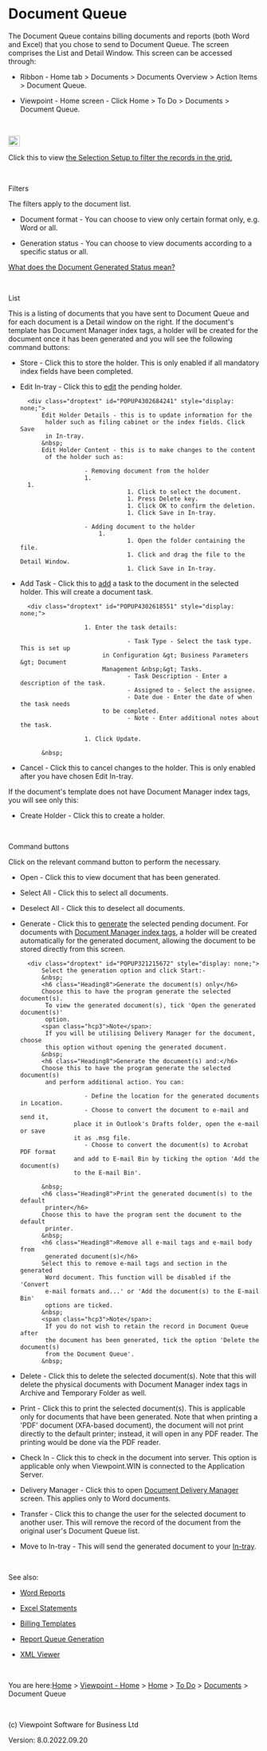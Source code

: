 




# Document Queue
The Document Queue contains billing documents and reports (both Word 
 and Excel) that you chose to send to Document Queue. The screen comprises 
 the List and Detail Window. This screen can be accessed through:

	

- Ribbon - Home tab &gt; Documents &gt; Documents Overview &gt; 
    	 Action Items &gt; Document Queue.

	

- Viewpoint - Home screen - Click Home &gt; To Do &gt; Documents 
    	 &gt; Document Queue.

&nbsp;
<div>

<p><img src="../image370.gif" alt="" style="border-top-color: initial; border-top-style: none; border-top-width: initial; border-right-color: initial; border-right-style: none; border-right-width: initial; border-bottom-color: initial; border-bottom-style: none; border-bottom-width: initial; border-left-color: initial; border-left-style: none; border-left-width: initial;" width="23" height="21" border="0"> </p>
<p>Click this to view<span class="dropspot"> </span><a class="dropspot" href="javascript:TextPopup(this)" id="a11">the 
 Selection Setup to filter the records in the grid.</a></p>
<div class="droptext" id="POPUP392937807" style="display: none;">
	<ol class="hcp2">
		<li><p>In the Selection Setup, select your option from:</p>
		<ul class="hcp1">
			<li><p>Favourites - Click the desired <a class="dropspot" href="javascript:TextPopup(this)" id="a1">option</a>.</p>
			<div class="droptext" id="POPUP580521688" style="display: none;">
				<p>The following option is displayed when the condition 
				 is met:</p>
				<table class="Table1" cellspacing="0px" width="100%">
					<colgroup><col style="width: 32.726%;">
					<col style="width: 67.274%;">
					</colgroup><tbody><tr class="t1st">
						<td><p>Name</p></td>
						<td><p>Condition</p></td>
					</tr>
					<tr class="t2Row">
						<td class="t1Col"><p>Me</p></td>
						<td class="t2Col"><p>This is displayed in the list 
						 by default.</p></td>
					</tr>
					<tr class="t1Row">
						<td class="t1Col"><p>I am the Viewpoint Users' 
						 Manager</p></td>
						<td class="t2Col"><p>If the login user is specified 
						 as the manager of other user(s).</p></td>
					</tr>
					<tr class="t2Row">
						<td class="t1Col"><p>My primary Administrator Group</p></td>
						<td class="t2Col"><p>If the login user's Group 
						 Access is greater or equal to 'Files where Administrator 
						 and in Group[2]' in Home &gt; Configuration &gt; 
						 Users &amp; Security &gt; Users.</p></td>
					</tr>
					<tr class="t1Row">
						<td class="t1Col"><p>All my Administrator Groups</p></td>
						<td class="t2Col"><p>If the login user's Group 
						 Access is greater or equal to 'Files where Administrator, 
						 in Group + Group Member[3]' in Home &gt; Configuration 
						 &gt; Users &amp; Security &gt; Users.</p></td>
					</tr>
					<tr class="t2Row">
						<td class="t1Col"><p>My User Group</p></td>
						<td class="t2Col"><p>If the login user's Group 
						 Access is equal to 'All Files[4]' in Home &gt; 
						 Configuration &gt; Users &amp; Security &gt; Users.</p></td>
					</tr>
					<tr class="t1Row">
						<td class="t1Col"><p>All Users</p></td>
						<td class="t2Col"><p>If the login user's Group 
						 Access is equal to 'All Files[4]' in Home &gt; 
						 Configuration &gt; Users &amp; Security &gt; Users.</p></td>
					</tr>
				</tbody></table>
   </div></li>
			<li><p>Users - Tick to select the user(s).</p></li>
			<li><p>Workgroups - Tick to select the workgroup(s).</p></li>
			<li><p>Administrator Groups - Tick to select the Administrator 
			 Group(s).</p></li>
			<li><p>User Groups - Tick to select the User Group(s).</p></li>
			<li><p>Organisational Units - Tick to select the Organisational 
			 Unit(s).</p></li>
			<li><p>User Relations- Tick to select the user(s).</p></li>
		</ul></li>
		<li><p>Tick Apply to all screens if you want your selection to 
		 be applied to all other screens in Viewpoint - Home screen.</p></li>
		<li><p>Click Select.</p></li>
	</ol>
	<p><span class="hcp3">Note:</span> 
	 The available tabs depend on the File Access set for the user account 
	 in Configuration &gt; Users &amp; Security &gt; <a href="file:///c:/temp/0457b882-c844-4314-8878-ce1a9c2207bd/Configuration/Users.htm">Users</a>.</p>
	<p>&nbsp;</p>
  </div>


 </div>
&nbsp;

Filters

The filters apply to the document list.

	

- Document format - You can choose to view only certain format 
    	 only, e.g. Word or all.

	

- Generation status - You can choose to view documents according 
    	 to a specific status or all.

[What does the 
 Document Generated Status mean?](javascript:TextPopup(this))
 
<div class="droptext" id="POPUP321194816" style="display: none;">
	

The status lets you know if the document has been generated or not. 
	 There are eight statuses:

	
		

- Pending - This indicates that the document has not been 
    		 generated. You can:

		

- 
    - 
        			
        
    - Generate the document
        
        
        			
    - Delete the document record
        
        
        			
    - Transfer the document record to another user
        
        
        		

		

- In Progress - This applies only to documents that are being 
    		 processed by the [Task 
    		 Scheduler](file:///c:/temp/0457b882-c844-4314-8878-ce1a9c2207bd/Task_Scheduler/Task_Scheduler.htm).

		

- Ready to Deliver - This indicates that the document has 
    		 been generated and is queued for delivery.

		

- Delivering - This indicates that the document is in the 
    		 queue and ready to be sent out.

		

- Failed to Deliver - This indicates that the recipient does 
    		 not exist, validation failed or there was an error.

		

- Delivered - This indicates that the document was successfully 
    		 delivered.

		

- Error - This indicates that the document failed to be generated 
    		 due to an error in the template.

		

- Completed - This indicates that the document has been generated 
    		 and you can perform any of the document process.

		

- All - This will list all the documents available in the 
    		 Document Queue. 

	
	
<span class="hcp3">Note</span>: 
	 For Ready to Deliver, Delivering, Failed to Deliver and Delivered 
	 statuses are only applicable for the documents that contain Delivery 
	 Manager tag.
 </div>

&nbsp;

List

This is a listing of documents that you have sent to Document Queue 
 and for each document is a Detail window on the right. If the document's 
 template has Document Manager index tags, a holder will be created for 
 the document once it has been generated and you will see the following 
 command buttons:

	

- <span class="hcp5">Store</span> - Click this to 
    	 store the holder. This is only enabled if all mandatory index fields 
    	 have been completed.

	

- <span class="hcp5">Edit In-tray</span> - Click 
    	 this to [edit](javascript:TextPopup(this)) 
    	 the pending holder.
    
    	<div class="droptext" id="POPUP4302684241" style="display: none;">
    		Edit Holder Details - this is to update information for the 
    		 holder such as filing cabinet or the index fields. Click Save 
    		 in In-tray.
    		&nbsp;
    		Edit Holder Content - this is to make changes to the content 
    		 of the holder such as:
    		
        			    - Removing document from the holder
        			    1. 
        1. 
            				        1. Click to select the document.
            				        1. Press Delete key.
            				        1. Click OK to confirm the deletion.
            				        1. Click Save in In-tray.
            			
        			    - Adding document to the holder
        			        1. 
            				        1. Open the folder containing the file.
            				        1. Click and drag the file to the Detail Window.
            				        1. Click Save in In-tray.
            			
        		
     </div>

	

- <span class="hcp5">Add Task</span> - Click this 
    	 to [add](javascript:TextPopup(this)) 
    	 a task to the document in the selected holder. This will create a 
    	 document task.
    
    	<div class="droptext" id="POPUP4302618551" style="display: none;">
    		
        			    1. Enter the task details:
        			
            				        - Task Type - Select the task type. This is set up 
            				 in Configuration &gt; Business Parameters &gt; Document 
            				 Management &nbsp;&gt; Tasks.
            				        - Task Description - Enter a description of the task.
            				        - Assigned to - Select the assignee.
            				        - Date due - Enter the date of when the task needs 
            				 to be completed.
            				        - Note - Enter additional notes about the task.
            			
        			    1. Click Update.
        		
    		&nbsp;
     </div>

	

- <span class="hcp5">Cancel</span> - Click this 
    	 to cancel changes to the holder. This is only enabled after you have 
    	 chosen Edit In-tray.

If the document's template does not have Document Manager index tags, 
 you will see only this:

	

- <span class="hcp5">Create Holder</span> - Click this to create 
    	 a holder.

&nbsp;

Command buttons

Click on the relevant command button to perform the necessary.

	

- <span class="hcp5">Open</span> - Click this to 
    	 view document that has been generated.

	

- <span class="hcp5">Select All</span> - Click this 
    	 to select all documents.

	

- <span class="hcp5">Deselect All</span> - Click 
    	 this to deselect all documents.

	

- <span class="hcp5">Generate</span> - Click this 
    	 to [generate](javascript:TextPopup(this)) 
    	 the selected pending document. For documents with [Document 
    	 Manager index tags](file:///c:/temp/0457b882-c844-4314-8878-ce1a9c2207bd/Document_Manager/Document_Management_Tags.htm), a holder will be created automatically for 
    	 the generated document, allowing the document to be stored directly 
    	 from this screen.
    
    	<div class="droptext" id="POPUP321215672" style="display: none;">
    		Select the generation option and click Start:-
    		&nbsp;
    		<h6 class="Heading8">Generate the document(s) only</h6>
    		Choose this to have the program generate the selected document(s). 
    		 To view the generated document(s), tick 'Open the generated document(s)' 
    		 option.
    		<span class="hcp3">Note</span>: 
    		 If you will be utilising Delivery Manager for the document, choose 
    		 this option without opening the generated document.
    		&nbsp;
    		<h6 class="Heading8">Generate the document(s) and:</h6>
    		Choose this to have the program generate the selected document(s) 
    		 and perform additional action. You can:
    		
        			    - Define the location for the generated documents in Location.
        			    - Choose to convert the document to e-mail and send it, 
        			 place it in Outlook's Drafts folder, open the e-mail or save 
        			 it as .msg file.
        			    - Choose to convert the document(s) to Acrobat PDF format 
        			 and add to E-mail Bin by ticking the option 'Add the document(s) 
        			 to the E-mail Bin'.
        		
    		&nbsp;
    		<h6 class="Heading8">Print the generated document(s) to the default 
    		 printer</h6>
    		Choose this to have the program sent the document to the default 
    		 printer.
    		&nbsp;
    		<h6 class="Heading8">Remove all e-mail tags and e-mail body from 
    		 generated document(s)</h6>
    		Select this to remove e-mail tags and section in the generated 
    		 Word document. This function will be disabled if the 'Convert 
    		 e-mail formats and...' or 'Add the document(s) to the E-mail Bin' 
    		 options are ticked.
    		&nbsp;
    		<span class="hcp3">Note</span>: 
    		 If you do not wish to retain the record in Document Queue after 
    		 the document has been generated, tick the option 'Delete the document(s) 
    		 from the Document Queue'.
    		&nbsp;
     </div>

	

- <span class="hcp5">Delete</span> - Click this 
    	 to delete the selected document(s). Note that this will delete the 
    	 physical documents with Document Manager index tags in Archive and 
    	 Temporary Folder as well.

	

- <span class="hcp5">Print</span> - Click this to 
    	 print the selected document(s). This is applicable only for documents 
    	 that have been generated. Note that when printing a 'PDF' document 
    	 (XFA-based document), the document will not print directly to the 
    	 default printer; instead, it will open in any PDF reader. The printing 
    	 would be done via the PDF reader. 

	

- <span class="hcp5">Check In</span> - Click this 
    	 to check in the document into server. This option is applicable only 
    	 when Viewpoint.WIN is connected to the Application Server.

	

- <span class="hcp5">Delivery Manager</span> - Click 
    	 this to open [Document 
    	 Delivery Manager](file:///c:/temp/0457b882-c844-4314-8878-ce1a9c2207bd/Document_Manager/Delivery_Manager.htm) screen. This applies only to Word documents.

	

- <span class="hcp5">Transfer</span> - Click this 
    	 to change the user for the selected document to another user. This 
    	 will remove the record of the document from the original user's Document 
    	 Queue list.

	

- <span class="hcp5">Move to In-tray</span> - This 
    	 will send the generated document to your [In-tray](file:///c:/temp/0457b882-c844-4314-8878-ce1a9c2207bd/Document_Manager/In_tray.htm).

&nbsp;

See also:

	

- [Word Reports](file:///c:/temp/0457b882-c844-4314-8878-ce1a9c2207bd/input/Word_Reports.htm)

	

- [Excel Statements](file:///c:/temp/0457b882-c844-4314-8878-ce1a9c2207bd/input/Excel_Statements.htm)

	

- [Billing 
    	 Templates](file:///c:/temp/0457b882-c844-4314-8878-ce1a9c2207bd/Configuration/Billing_Templates_Library.htm)

	

- [Report 
    	 Queue Generation](file:///c:/temp/0457b882-c844-4314-8878-ce1a9c2207bd/Task_Scheduler/Report_Queue_Generation.htm)

	

- [XML Viewer](file:///c:/temp/0457b882-c844-4314-8878-ce1a9c2207bd/input/XML_Viewer_Screen.htm)


 
&nbsp;

You are here:[Home](file:///c:/temp/0457b882-c844-4314-8878-ce1a9c2207bd/input/Copyright_Notice.htm) &gt; [Viewpoint - Home](file:///c:/temp/0457b882-c844-4314-8878-ce1a9c2207bd/input/Overview.htm) &gt; [Home](file:///c:/temp/0457b882-c844-4314-8878-ce1a9c2207bd/input/Overview.htm) &gt; [To Do](file:///c:/temp/0457b882-c844-4314-8878-ce1a9c2207bd/input/Overview.htm) &gt; [Documents](file:///c:/temp/0457b882-c844-4314-8878-ce1a9c2207bd/input/Form_queue.htm) &gt; Document Queue
 
&nbsp;
 
(c) Viewpoint Software for 
 Business Ltd
 
Version: 8.0.2022.09.20




